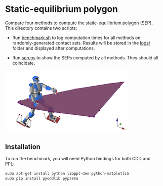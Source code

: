 # Static-equilibrium polygon

Compare four methods to compute the static-equilibrium polygon (SEP). This
directory contains two scripts:

- Run [benchmark.sh](benchmark.sh) to log computation times for all methods on
  randomly-generated contact sets. Results will be stored in the [logs/](logs/)
  folder and displayed after computations.

- Run [sep.py](sep.py) to show the SEPs computed by all methods. They should
  all coincidate.

<img src="illustration.png" width="400">

## Installation

To run the benchmark, you will need Python bindings for both CDD and PPL:

```
sudo apt-get install python libppl-dev python-matplotlib
sudo pip install pycddlib pyparma
```
